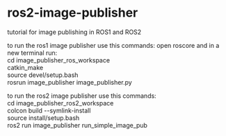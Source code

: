 # ros2-image-publisher
tutorial for image publishing in ROS1 and ROS2


to run the ros1 image publisher use this commands:
open roscore and in a new terminal run:  
cd image_publisher_ros_workspace   
catkin_make  
source devel/setup.bash  
rosrun image_publisher image_publisher.py  

to run the ros2 image publisher use this commands:  
cd image_publisher_ros2_workspace   
colcon build --symlink-install  
source install/setup.bash  
ros2 run image_publisher run_simple_image_pub  
